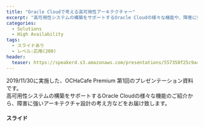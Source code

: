 ```yaml
---
title: "Oracle Cloudで考える高可用性アーキテクチャー"
excerpt: "高可用性システムの構築をサポートするOracle Cloudの様々な機能や、障害に強いアーキテクチャ設計の考え方などを紹介します"
categories:
  - Solutions
  - High Availability
tags:
  - スライドあり
  - レベル:応用(200)
header:
  teaser: https://speakerd.s3.amazonaws.com/presentations/557350f25c9a4a209d57dfaf69a72889/slide_0.jpg
---
```


2019/11/30に実施した、OCHaCafe Premium 第1回のプレゼンテーション資料です。  
高可用性システムの構築をサポートするOracle Cloudの様々な機能のご紹介から、障害に強いアーキテクチャ設計の考え方などをお届け致します。


#### スライド

<div style="max-width:768px">

<!-- Speakerdeckから Embeded リンクを取得して貼り付け (ここから) -->
<script async class="speakerdeck-embed" data-id="557350f25c9a4a209d57dfaf69a72889" data-ratio="1.77777777777778" src="//speakerdeck.com/assets/embed.js"></script>
<!-- Speakerdeckから Embeded リンクを取得して貼り付け (ここまで) -->

</div>
